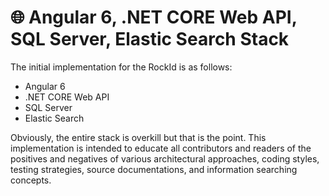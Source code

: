 # :globe_with_meridians: Angular 6, .NET CORE Web API, SQL Server, Elastic Search Stack #

The initial implementation for the RockId is as follows:

* Angular 6
* .NET CORE Web API
* SQL Server
* Elastic Search

Obviously, the entire stack is overkill but that is the point.  This implementation is intended to educate all contributors and readers of the positives and negatives of various architectural approaches, coding styles, testing strategies, source documentations, and information searching concepts.